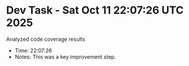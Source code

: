 # Dev Task - Sat Oct 11 22:07:26 UTC 2025
Analyzed code coverage results
- Time: 22:07:26
- Notes: This was a key improvement step.
